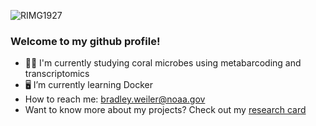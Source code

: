 ![RIMG1927](https://github.com/user-attachments/assets/53b3f947-4744-4f3e-984b-1d9806ed425b)


### Welcome to my github profile!

- 🪸🧬 I'm currently studying coral microbes using metabarcoding and transcriptomics
- 🖥️ I’m currently learning Docker
- How to reach me: bradley.weiler@noaa.gov
- Want to know more about my projects? Check out my [research card](bradweilerphd.carrd.co)
<!--
**bweiler89/bweiler89** is a ✨ _special_ ✨ repository because its `README.md` (this file) appears on your GitHub profile.
```
                               ___             _  __      __   _ _         
                              | _ )_ _ __ _ __| | \ \    / /__(_) |___ _ _ 
                              | _ \ '_/ _` / _` |  \ \/\/ / -_) | / -_) '_|
                              |___/_| \__,_\__,_|   \_/\_/\___|_|_\___|_|
```
-->
